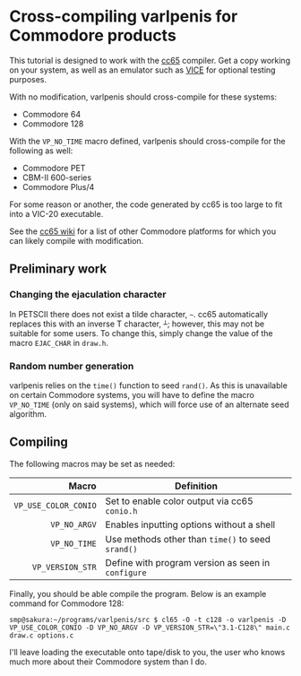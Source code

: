 Cross-compiling varlpenis for Commodore products
================================================

This tutorial is designed to work with the
[cc65](https://cc65.github.io/) compiler.
Get a copy working on your system, as well as an emulator such as
[VICE](http://vice-emu.sourceforge.net/) for optional testing purposes.

With no modification, varlpenis should cross-compile for these systems:
* Commodore 64
* Commodore 128

With the `VP_NO_TIME` macro defined, varlpenis should cross-compile
for the following as well:
* Commodore PET
* CBM-II 600-series
* Commodore Plus/4

For some reason or another, the code generated by cc65 is too large
to fit into a VIC-20 executable.

See the [cc65 wiki](https://cc65.github.io/doc/intro.html#ss6.5) for a list
of other Commodore platforms for which you can likely compile with modification.

Preliminary work
----------------

### Changing the ejaculation character

In PETSCII there does not exist a tilde character, `~`.
cc65 automatically replaces this with an inverse T character, `┴`;
however, this may not be suitable for some users.
To change this, simply change the value of the macro `EJAC_CHAR` in `draw.h`.

### Random number generation

varlpenis relies on the `time()` function to seed `rand()`.
As this is unavailable on certain Commodore systems, you will have to
define the macro `VP_NO_TIME` (only on said systems), which will force
use of an alternate seed algorithm.

Compiling
---------

The following macros may be set as needed:

| Macro                 | Definition                                          |
|----------------------:|-----------------------------------------------------|
| `VP_USE_COLOR_CONIO`  | Set to enable color output via cc65 `conio.h`       |
| `VP_NO_ARGV`          | Enables inputting options without a shell           |
| `VP_NO_TIME`          | Use methods other than `time()` to seed `srand()`   |
| `VP_VERSION_STR`      | Define with program version as seen in `configure`  |

Finally, you should be able compile the program.
Below is an example command for Commodore 128:

```console
smp@sakura:~/programs/varlpenis/src $ cl65 -O -t c128 -o varlpenis -D VP_USE_COLOR_CONIO -D VP_NO_ARGV -D VP_VERSION_STR=\"3.1-C128\" main.c draw.c options.c
```

I'll leave loading the executable onto tape/disk to you, the user who
knows much more about their Commodore system than I do.
